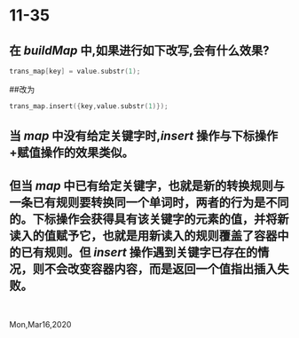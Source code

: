 # 11-35

## 在 _buildMap_ 中,如果进行如下改写,会有什么效果?

```c++
trans_map[key] = value.substr(1);
```

##改为

```c++
trans_map.insert({key,value.substr(1)});
```

## 当 _map_ 中没有给定关键字时,_insert_ 操作与下标操作+赋值操作的效果类似。

## 但当 _map_ 中已有给定关键字，也就是新的转换规则与一条已有规则要转换同一个单词时，两者的行为是不同的。下标操作会获得具有该关键字的元素的值，并将新读入的值赋予它，也就是用新读入的规则覆盖了容器中的已有规则。但 _insert_ 操作遇到关键字已存在的情况，则不会改变容器内容，而是返回一个值指出插入失败。

&nbsp;

Mon,Mar16,2020